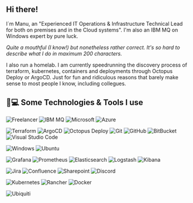 ## Hi there!</a>

I´m Manu, an "Experienced IT Operations & Infrastructure Technical Lead for both on premises and in the Cloud systems". I'm also an IBM MQ on Windows expert by pure luck.

*Quite a mouthful (I know!) but nonetheless rather correct. It's so hard to describe what I do in maximum 200 characters.*

I also run a homelab. I am currently speedrunning the discovery process of terraform, kubernetes, containers and deployments through Octopus Deploy or ArgoCD. Just for fun and ridiculous reasons that barely make sense to most people I know, including collegues.

## 🚀💻 Some Technologies & Tools I use

  ![Freelancer](https://img.shields.io/badge/Freelancer-blue?style=flat-square&logo=Freelancer&logoColor=ffffff&labelColor=grey&logoWidth=20)
  ![IBM MQ](https://img.shields.io/badge/MQ-blue?style=flat-square&logo=IBM&logoColor=ffffff&labelColor=grey&logoWidth=20)
  ![Microsoft](https://img.shields.io/badge/Microsoft-blue?style=flat-square&logo=microsoft&logoColor=ffffff&labelColor=grey&logoWidth=20)
  ![Azure](https://img.shields.io/badge/azure-blue?style=flat-square&logo=microsoftazure&logoColor=ffffff&labelColor=grey&logoWidth=20)
    
  ![Terraform](https://img.shields.io/badge/terraform-blue?style=flat-square&logo=terraform&logoColor=ffffff&labelColor=grey&logoWidth=20)
  ![ArgoCD](https://img.shields.io/badge/-ArgoCD-blue?style=flat-square&logo=argo&logoColor=ffffff&labelColor=grey&logoWidth=20)
  ![Octopus Deploy](https://img.shields.io/badge/octopus%20deploy-blue?style=flat-square&logo=octopusdeploy&logoColor=ffffff&labelColor=grey&logoWidth=20)
  ![Git](https://img.shields.io/badge/-Git-blue?style=flat-square&logo=git&logoColor=ffffff&labelColor=grey&logoWidth=20)
  ![GitHub](https://img.shields.io/badge/-GitHub-blue?style=flat-square&logo=github&logoColor=ffffff&labelColor=grey&logoWidth=20)
  ![BitBucket](https://img.shields.io/badge/-BitBucket-blue?style=flat-square&logo=bitbucket&logoColor=ffffff&labelColor=grey&logoWidth=20)
  ![Visual Studio Code](https://img.shields.io/badge/Visual%20Studio%20Code-blue?style=flat-square&logo=visual-studio-code&logoColor=ffffff&labelColor=grey&logoWidth=20)
  
  ![Windows](https://img.shields.io/badge/Windows-blue?style=flat-square&logo=windows&logoColor=ffffff&labelColor=grey&logoWidth=20)
  ![Ubuntu](https://img.shields.io/badge/Ubuntu-blue?style=flat-square&logo=ubuntu&logoColor=ffffff&labelColor=grey&logoWidth=20)
  
  ![Grafana](https://img.shields.io/badge/Grafana-blue?style=flat-square&logo=grafana&logoColor=ffffff&labelColor=grey&logoWidth=20)
  ![Prometheus](https://img.shields.io/badge/Prometheus-blue?style=flat-square&logo=Prometheus&logoColor=ffffff&labelColor=grey&logoWidth=20)
  ![Elasticsearch](https://img.shields.io/badge/Elasticsearch-blue?style=flat-square&logo=elasticsearch&logoColor=ffffff&labelColor=grey&logoWidth=20)
  ![Logstash](https://img.shields.io/badge/Logstash-blue?style=flat-square&logo=logstash&logoColor=ffffff&labelColor=grey&logoWidth=20)
  ![Kibana](https://img.shields.io/badge/Kibana-blue?style=flat-square&logo=kibana&logoColor=ffffff&labelColor=grey&logoWidth=20)

  ![Jira](https://img.shields.io/badge/jira-blue?style=flat-square&logo=jira&logoColor=ffffff&labelColor=grey&logoWidth=20)
  ![Confluence](https://img.shields.io/badge/confluence-blue?style=flat-square&logo=confluence&logoColor=ffffff&labelColor=grey&logoWidth=20)
  ![Sharepoint](https://img.shields.io/badge/Microsoft-SharePoint-blue?style=flat-square&logo=microsoftsharepoint&logoColor=ffffff&labelColor=grey&logoWidth=20)
  ![Discord](https://img.shields.io/badge/Discord-blue?style=flat-square&logo=discord&logoColor=ffffff&labelColor=grey&logoWidth=20)
  
  ![Kubernetes](https://img.shields.io/badge/kubernetes-blue?style=flat-square&logo=kubernetes&logoColor=ffffff&labelColor=grey&logoWidth=20)
  ![Rancher](https://img.shields.io/badge/rancher-blue?style=flat-square&logo=rancher&logoColor=ffffff&labelColor=grey&logoWidth=20)
  ![Docker](https://img.shields.io/badge/docker-blue?style=flat-square&logo=docker&logoColor=ffffff&labelColor=grey&logoWidth=20)
  
  ![Ubiquiti](https://img.shields.io/badge/Ubiquiti-blue?style=flat-square&logo=Ubiquiti&logoColor=ffffff&labelColor=grey&logoWidth=20)

<!-- sources 
https://github.com/simple-icons/simple-icons/blob/develop/slugs.md
-->
